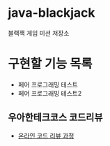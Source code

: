 # java-blackjack
블랙잭 게임 미션 저장소

# 구현할 기능 목록
- 페어 프로그래밍 테스트
- 페어 프로그래밍 테스트2

## 우아한테크코스 코드리뷰
* [온라인 코드 리뷰 과정](https://github.com/woowacourse/woowacourse-docs/blob/master/maincourse/README.md)